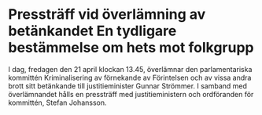 # Pressträff vid överlämning av betänkandet En tydligare bestämmelse om hets mot folkgrupp

I dag, fredagen den 21 april klockan 13.45, överlämnar den parlamentariska kommittén Kriminalisering av förnekande av Förintelsen och av vissa andra brott sitt betänkande till justitieminister Gunnar Strömmer. I samband med överlämnandet hålls en pressträff med justitieministern och ordföranden för kommittén, Stefan Johansson.
